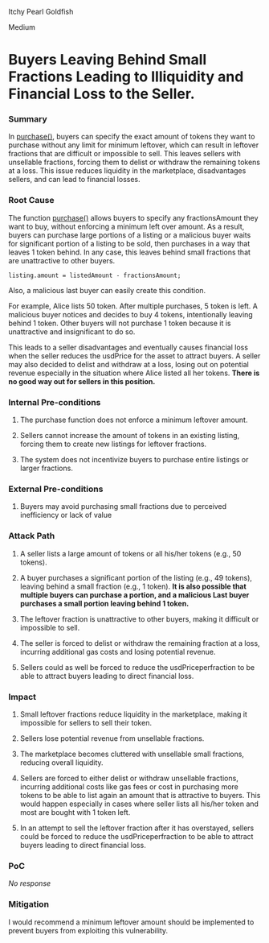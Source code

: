 Itchy Pearl Goldfish

Medium

# Buyers Leaving Behind Small Fractions Leading to Illiquidity and Financial Loss to the Seller.

### Summary

In [purchase()](https://github.com/sherlock-audit/2025-03-pinlink-rwa-tokenized-depin-marketplace/blob/main/marketplace-contracts/src/marketplaces/pinlinkShop.sol#L288), buyers can specify the exact amount of tokens they want to purchase without any limit for minimum leftover, which can result in leftover fractions that are difficult or impossible to sell. This leaves sellers with unsellable fractions, forcing them to delist or withdraw the remaining tokens at a loss. This issue reduces liquidity in the marketplace, disadvantages sellers, and can lead to financial losses.

### Root Cause

The function [purchase()](https://github.com/sherlock-audit/2025-03-pinlink-rwa-tokenized-depin-marketplace/blob/main/marketplace-contracts/src/marketplaces/pinlinkShop.sol#L288) allows buyers to specify any fractionsAmount they want to buy, without enforcing a minimum left over amount. As a result, buyers can purchase large portions of a listing or a malicious buyer waits for significant portion of a listing to be sold, then purchases in a way that leaves 1 token behind. In any case, this leaves behind small fractions that are unattractive to other buyers.

```solidity
listing.amount = listedAmount - fractionsAmount;
```
Also, a malicious last buyer can easily create this condition.

For example, Alice lists 50 token. After multiple purchases, 5 token is left. A malicious buyer notices and decides to buy 4 tokens, intentionally leaving behind 1 token. Other buyers will not purchase 1 token because it is unattractive and insignificant to do so. 

This leads to a seller disadvantages and eventually causes financial loss when the seller reduces the usdPrice for the asset to attract buyers. A seller may also decided to delist and withdraw at a loss, losing out on potential revenue especially in the situation where Alice listed all her tokens. 
**There is no good way out for sellers in this position.**

### Internal Pre-conditions

1. The purchase function does not enforce a minimum leftover amount.

2. Sellers cannot increase the amount of tokens in an existing listing, forcing them to create new listings for leftover fractions.

3. The system does not incentivize buyers to purchase entire listings or larger fractions.

### External Pre-conditions

1. Buyers may avoid purchasing small fractions due to perceived inefficiency or lack of value

### Attack Path

1. A seller lists a large amount of tokens or all his/her tokens (e.g., 50 tokens). 

2. A buyer purchases a significant portion of the listing (e.g., 49 tokens), leaving behind a small fraction (e.g., 1 token). **It is also possible that multiple buyers can purchase a portion, and a malicious Last buyer purchases a small portion leaving behind 1 token.**

3. The leftover fraction is unattractive to other buyers, making it difficult or impossible to sell.

4. The seller is forced to delist or withdraw the remaining fraction at a loss, incurring additional gas costs and losing potential revenue.

5. Sellers could as well be forced to reduce the usdPriceperfraction to be able to attract buyers leading to direct financial loss.

### Impact

1. Small leftover fractions reduce liquidity in the marketplace, making it impossible for sellers to sell their token.

2. Sellers lose potential revenue from unsellable fractions. 

3. The marketplace becomes cluttered with unsellable small fractions, reducing overall liquidity.

4. Sellers are forced to either delist or withdraw unsellable fractions, incurring additional costs like gas fees or cost in purchasing more tokens to be able to list again an amount that is attractive to buyers. This would happen especially in cases where seller lists all his/her token and most are bought with 1 token left.

5. In an attempt to sell the leftover fraction after it has overstayed, sellers could be forced to reduce the usdPriceperfraction to be able to attract buyers leading to direct financial loss.

### PoC

_No response_

### Mitigation

I would recommend a minimum leftover amount should be implemented to prevent buyers from exploiting this vulnerability. 